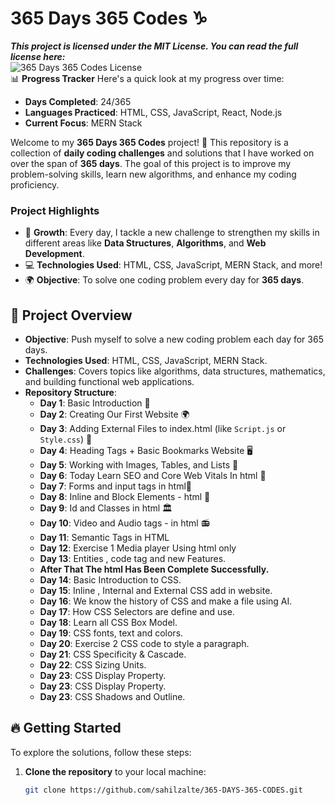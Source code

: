 # 365 Days 365 Codes ♑
_**This project is licensed under the **MIT License**. You can read the full license here:**_  
![365 Days 365 Codes License](https://github.com/sahilzalte/365-DAYS-365-CODES/raw/main/365%20Days%20Code%20Licence.png)
<br>
📊 **Progress Tracker**
Here's a quick look at my progress over time:

- **Days Completed**: 24/365
- **Languages Practiced**: HTML, CSS, JavaScript, React, Node.js
- **Current Focus**: MERN Stack

Welcome to my **365 Days 365 Codes** project! 🚀 This repository is a collection of **daily coding challenges** and solutions that I have worked on over the span of **365 days**. The goal of this project is to improve my problem-solving skills, learn new algorithms, and enhance my coding proficiency.

### Project Highlights
- 🌱 **Growth**: Every day, I tackle a new challenge to strengthen my skills in different areas like **Data Structures**, **Algorithms**, and **Web Development**.
- 💻 **Technologies Used**: HTML, CSS, JavaScript, MERN Stack, and more!
- 🌍 **Objective**: To solve one coding problem every day for **365 days**.

## 🚀 Project Overview

- **Objective**: Push myself to solve a new coding problem each day for 365 days.
- **Technologies Used**: HTML, CSS, JavaScript, MERN Stack.
- **Challenges**: Covers topics like algorithms, data structures, mathematics, and building functional web applications.
- **Repository Structure**:
  - **Day 1**: Basic Introduction 🌱
  - **Day 2**: Creating Our First Website 🌍
  - **Day 3**: Adding External Files to index.html (like `Script.js` or `Style.css`) 📄
  - **Day 4**: Heading Tags + Basic Bookmarks Website 🖥️
  - **Day 5**: Working with Images, Tables, and Lists 📸
  - **Day 6**: Today Learn SEO and Core Web Vitals In html 📶
  - **Day 7**: Forms and input tags in html📄
  - **Day 8**: Inline and Block Elements - html 🚩
  - **Day 9**: Id and Classes in html 🏛️
  - **Day 10**: Video and Audio tags - in html 📻
  - **Day 11**: Semantic Tags in HTML
  - **Day 12**: Exercise 1  Media player Using html only
  - **Day 13**: Entities , code tag and new Features.
  - **After That The html Has Been Complete Successfully.**
  - **Day 14**: Basic Introduction to CSS.
  - **Day 15**: Inline , Internal and External CSS add in website.
  - **Day 16**: We know the history of CSS and make a file using AI.
  - **Day 17**: How CSS Selectors are define and use.
  - **Day 18**: Learn all CSS Box Model.
  - **Day 19**: CSS fonts, text and colors.
  - **Day 20**: Exercise 2 CSS code to style a paragraph.
  - **Day 21**: CSS Specificity & Cascade.
  - **Day 22**: CSS Sizing Units.
  - **Day 23**: CSS Display Property.
  - **Day 23**: CSS Display Property.
  - **Day 23**: CSS Shadows and Outline.

## 🔥 Getting Started

To explore the solutions, follow these steps:

1. **Clone the repository** to your local machine:
   ```bash
   git clone https://github.com/sahilzalte/365-DAYS-365-CODES.git